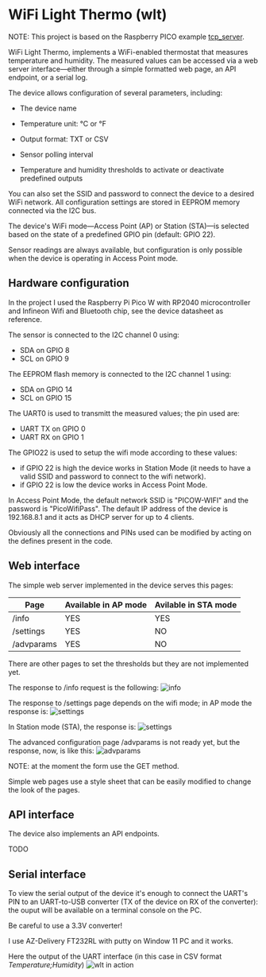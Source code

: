 # WiFi Light Thermo (wlt)

NOTE: This project is based on the Raspberry PICO example [tcp_server](https://github.com/raspberrypi/pico-examples/blob/master/pico_w/wifi/tcp_server/).

WiFi Light Thermo, implements a WiFi-enabled thermostat that measures temperature and humidity. The measured values can be accessed via a web server interface—either through a simple formatted web page, an API endpoint, or a serial log.

The device allows configuration of several parameters, including:

- The device name

- Temperature unit: °C or °F

- Output format: TXT or CSV

- Sensor polling interval

- Temperature and humidity thresholds to activate or deactivate predefined outputs

You can also set the SSID and password to connect the device to a desired WiFi network.
All configuration settings are stored in EEPROM memory connected via the I2C bus.

The device's WiFi mode—Access Point (AP) or Station (STA)—is selected based on the state of a predefined GPIO pin (default: GPIO 22).

Sensor readings are always available, but configuration is only possible when the device is operating in Access Point mode.

## Hardware configuration

In the project I used the Raspberry Pi Pico W with RP2040 microcontroller and Infineon Wifi and Bluetooth chip, see the device datasheet as reference.

The sensor is connected to the I2C channel 0 using:
- SDA on GPIO 8
- SCL on GPIO 9

The EEPROM flash memory is connected to the I2C channel 1 using:
- SDA on GPIO 14
- SCL on GPIO 15

The UART0 is used to transmitt the measured values; the pin used are:
- UART TX on GPIO 0
- UART RX on GPIO 1

The GPIO22 is used to setup the wifi mode according to these values:
- if GPIO 22 is high the device works in Station Mode (it needs to have a valid SSID and password to connect to the wifi network).
- if GPIO 22 is low the device works in Access Point Mode.

In Access Point Mode, the default network SSID is "PICOW-WIFI" and the password is "PicoWifiPass".
The default IP address of the device is 192.168.8.1 and it acts as DHCP server for up to 4 clients.

Obviously all the connections and PINs used can be modified by acting on the defines present in the code.


## Web interface

The simple web server implemented in the device serves this pages:

| Page              | Available in AP mode | Avilable in STA mode |
|-------------------|----------------------|----------------------|
| /info             |           YES        |        YES           |
| /settings         |           YES        |        NO            |
| /advparams        |           YES        |        NO            |

There are other pages to set the thresholds but they are not implemented yet.

The response to /info request is the following:
![info](/resources/info.jpg "info web page response")


The response to /settings page depends on the wifi mode; in AP mode the response is:
![settings](/resources/settings_ap.jpg "settings web page response in AP mode")


In Station mode (STA), the response is:
![settings](/resources/settings_sta.jpg "settings web page response in STA mode")


The advanced configuration page /advparams is not ready yet, but the response, now, is like this:
![advparams](/resources/advparams_ap.jpg "settings web page response")


NOTE: at the moment the form use the GET method.

Simple web pages use a style sheet that can be easily modified to change the look of the pages.

## API interface

The device also implements an API endpoints.

TODO


## Serial interface

To view the serial output of the device it's enough to connect the UART's PIN to an UART-to-USB converter (TX of the device on RX of the converter): the ouput will be available on a terminal console on the PC.

Be careful to use a 3.3V converter!

I use AZ-Delivery FT232RL with putty on Window 11 PC and it works.

Here the output of the UART interface (in this case in CSV format *Temperature;Humidity*)
![wlt in action](/resources/serial_output.jpg "the CSV format out log")



